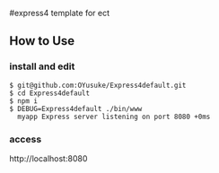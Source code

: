 #express4 template for ect

## How to Use

### install and edit
```
$ git@github.com:OYusuke/Express4default.git
$ cd Express4default
$ npm i
$ DEBUG=Express4default ./bin/www
  myapp Express server listening on port 8080 +0ms
```

### access

http://localhost:8080
